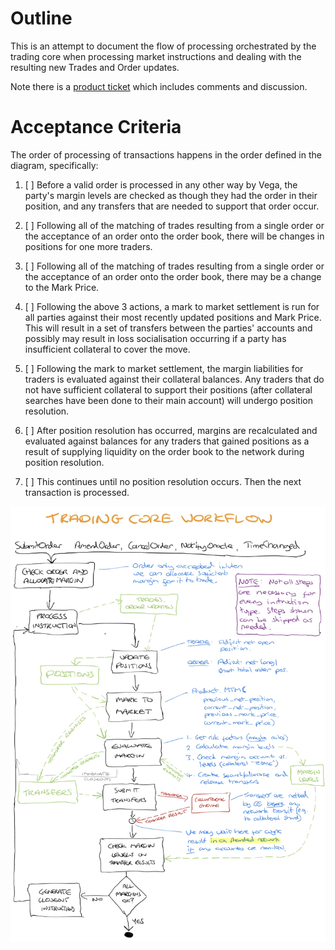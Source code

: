 # Outline

This is an attempt to document the flow of processing orchestrated by the trading core when processing market instructions and dealing with the resulting new Trades and Order updates.

Note there is a [product ticket](https://gitlab.com/vega-protocol/product/issues/107) which includes comments and discussion.

# Acceptance Criteria


The order of processing of transactions happens in the order defined in the diagram, specifically:

1. [ ] Before a valid order is processed in any other way by Vega, the party's margin levels are checked as though they had the order in their position, and any transfers that are needed to support that order occur.

1. [ ] Following all of the matching of trades resulting from a single order or the acceptance of an order onto the order book, there will be changes in positions for one more traders.

1. [ ] Following all of the matching of trades resulting from a single order or the acceptance of an order onto the order book, there may be a change  to the Mark Price.

1.  [ ] Following the above 3 actions,  a mark to market settlement is run for all parties against their most recently updated positions and Mark Price. This will result in a set of transfers between the parties' accounts and possibly may result in loss socialisation occurring if a party has insufficient  collateral to cover the move.

1. [ ] Following the mark to market settlement, the margin liabilities for traders is evaluated against their collateral balances. Any traders that do not have sufficient collateral to support their positions (after collateral searches have been done to their main account) will undergo position resolution.

1. [ ] After position resolution has occurred, margins are recalculated and evaluated against balances for any traders that gained positions as a result of supplying  liquidity on the order book  to the network during position resolution.

1. [ ] This continues until no position resolution occurs. Then the next transaction is processed.

![Trading workflow](Fig1-workflow.jpg)